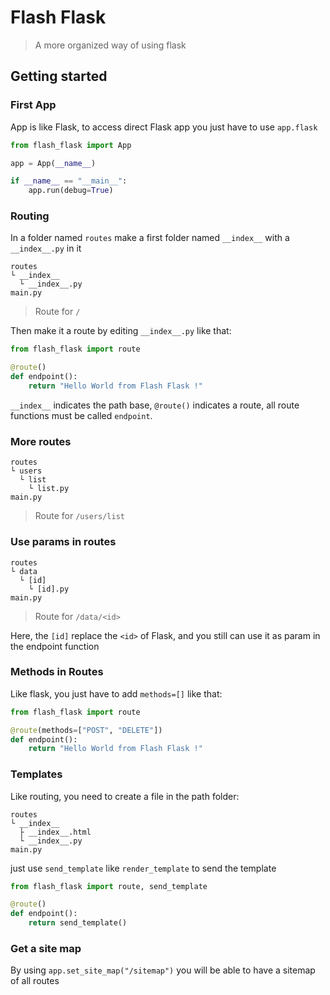 # Flash Flask
> A more organized way of using flask

## Getting started

### First App
App is like Flask, to access direct Flask app you just have to use `app.flask`
```python
from flash_flask import App

app = App(__name__)

if __name__ == "__main__":
    app.run(debug=True)
```

### Routing
In a folder named `routes` make a first folder named `__index__` with a `__index__.py` in it
```
routes
└ __index__
  └ __index__.py
main.py
```
> Route for `/`
> 
Then make it a route by editing `__index__.py` like that:
```python
from flash_flask import route

@route()
def endpoint():
	return "Hello World from Flash Flask !"
```
`__index__` indicates the path base, `@route()` indicates a route, all route functions must be called `endpoint`.

### More routes
```
routes
└ users
  └ list
    └ list.py
main.py
```
> Route for `/users/list`

### Use params in routes

```
routes
└ data
  └ [id]
    └ [id].py
main.py
```

> Route for `/data/<id>`

Here, the `[id]` replace the `<id>` of Flask, and you still can use it as param in the endpoint function

### Methods in Routes
Like flask, you just have to add `methods=[]` like that:
```python
from flash_flask import route

@route(methods=["POST", "DELETE"])
def endpoint():
	return "Hello World from Flash Flask !"
```
### Templates
Like routing, you need to create a file in the path folder:
```
routes
└ __index__
  ├ __index__.html
  └ __index__.py
main.py
```
just use `send_template` like `render_template` to send the template
```python
from flash_flask import route, send_template

@route()
def endpoint():
	return send_template()
```

### Get a site map

By using `app.set_site_map("/sitemap")` you will be able to have a sitemap of all routes
